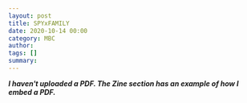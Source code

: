 ```yaml
---
layout: post
title: SPYxFAMILY
date: 2020-10-14 00:00
category: MBC
author: 
tags: []
summary: 
---
```


_**I haven't uploaded a PDF. The Zine section has an example of how I embed a PDF.**_